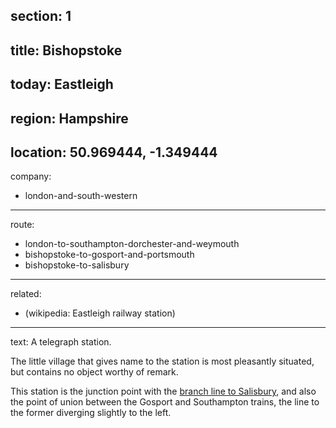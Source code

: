 ﻿section: 1
----
title: Bishopstoke
----
today: Eastleigh
----
region: Hampshire
----
location: 50.969444, -1.349444
----
company:
- london-and-south-western
----
route:
- london-to-southampton-dorchester-and-weymouth
- bishopstoke-to-gosport-and-portsmouth
- bishopstoke-to-salisbury
----
related:
- (wikipedia: Eastleigh railway station)
----
text: A telegraph station.

The little village that gives name to the station is most pleasantly situated, but contains no object worthy of remark.

This station is the junction point with the [branch line to Salisbury](/routes/bishopstoke-to-salisbury), and also the point of union between the Gosport and Southampton trains, the line to the former diverging slightly to the left.
